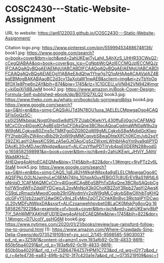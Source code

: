 # COSC2430---Static-Website-Assignment
URL to website: https://an6122003.github.io/COSC2430---Static-Website-Assignment/

Citation
logo.png: https://www.pinterest.com/pin/559994534886748136/
book1.jpg: https://www.google.com/search?q=book+cover&tbm=isch&ved=2ahUKEwiTyLahjI_5AhXzS_UHHR33CWsQ2-cCegQIABAA&oq=book+cover&gs_lcp=CgNpbWcQAzIECCMQJzIECCMQJzIFCAAQgAQyBQgAEIAEMgUIABCABDIFCAAQgAQyBQgAEIAEMgUIABCABDIFCAAQgAQyBQgAEIAEOgYIABAeEAdQhw1Yhw1g7Q1oAHAAeACAAVaIAZ4BkgEBMpgBAKABAaoBC2d3cy13aXotaW1nwAEB&sclient=img&ei=zvTbYpOpBfOX1e8Pne6n2AY&bih=874&biw=1745&rlz=1C1GCEU_viVN942VN942#imgrc=kj0piXi1i8BJwM
book2.jpg: https://www.amazon.in/Book-Cover-Design-Formula-Self-published-ebook/dp/B07DQ7XLQ2
book3.jpg: https://www.theko.com.au/whats-on/bookclub-sorrowandbliss
book4.jpg: https://www.google.com/search?sa=G&hl=en&tbs=simg:CAQSiAIJTd3N78OU1uoa_1AELELCMpwgaOgo4CAQSFIs0oQz5C-cs0i25MIkbpiaLNogtGhpqSw8dfS7FZUabOKwkiYL430ffuEji0gclyCAFMAQMCxCOrv4IGgoKCAgBEgSH1qCFDAsQne3BCRqcAQoaCgdmaWN0aW9u2qWI9gMLCgkvai80Zms5cTMKFgoDZG902qWI9gMLCgkvbS8wMjdjdGcKIwoPY2hpbGRyZW4ncyBib29r2qWI9gMMCgovbS8waDhteXlfCh0KCmJvb2sgY292ZXLapYj2AwsKCS9tLzA5eGJtOAoiCg5zZWxmLWhlbHAgYm9va9qliPYDDAoKL20vMDJwcWpjdgw&sxsrf=ALiCzsYflwPDTiVyb4psE0DERN288vodGg:1658582598981&q=book+cover&tbm=isch&ved=2ahUKEwij_JHVjY_5AhVWad4KHcZ-AHEQwg4oAHoECAEQMw&biw=1745&bih=822&dpr=1.1#imgrc=9jyPTz2v6LStaM
book5.jpg: https://www.google.com/search?sa=G&hl=en&tbs=simg:CAQS_1gEJ82HWkgHMqx4a8gELELCMpwgaOgo4CAQSFPkL0i2LNJwnhyLeC6EMij74IIg_1GhprA0uxfEBGO7c8UErEVBaS1WfdL6qNnlqD_1CAFMAQMCxCOrv4IGgoKCAgBEgSBPhTxDAsQne3BCRqSAQobCghsYW5ndWFnZdqliPYDCwoJL2ovMnNoX3k0ChoKB2ZpY3Rpb27apYj2AwsKCS9qLzRmazlxMwodCgpib29rIGNvdmVy2qWI9gMLCgkvbS8wOXhibTgKHQoIcGFyYS1zb2zapYj2Aw0KCy9nLzEyMmZqOTZjChkKBnBvc3RlctqliPYDCwoJL20vMDFuNWpxDA&sxsrf=ALiCzsanwehhpvbetGBLaCK0MskPg8ovQg:1658582679229&q=example+of+book+cover&tbm=isch&ved=2ahUKEwjy8bP7jY_5AhWMPXAKHdFUD1EQwg4oAHoECAEQMw&biw=1745&bih=822&dpr=1.1#imgrc=D7UcolY_gsHG6M
book6.jpg: https://www.nytimes.com/2020/01/21/books/review/sue-rainsford-follow-me-to-ground.html
(1): https://www.amazon.com/Where-Crawdads-Sing-Delia-Owens/dp/0735219109/ref=zg_sccl_2/145-9598585-5903003?pd_rd_w=3Z5W1&content-id=amzn1.sym.193afb92-0c19-4833-86f8-850b5ba40291&pf_rd_p=193afb92-0c19-4833-86f8-850b5ba40291&pf_rd_r=FZ5B647R4Z57HPM1C7Z3&pd_rd_wg=iOY7z&pd_rd_r=4e1e4736-ea83-49fb-b210-3f7c420a1e7a&pd_rd_i=0735219109&psc=1
